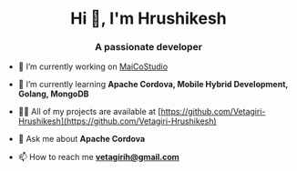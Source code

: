 <h1 align="center">Hi 👋, I'm Hrushikesh</h1>
<h3 align="center">A passionate developer</h3>

- 🔭 I’m currently working on [MaiCoStudio](https://github.com/maighacom)

- 🌱 I’m currently learning **Apache Cordova, Mobile Hybrid Development, Golang, MongoDB**

- 👨‍💻 All of my projects are available at [https://github.com/Vetagiri-Hrushikesh](https://github.com/Vetagiri-Hrushikesh)

- 💬 Ask me about **Apache Cordova**

- 📫 How to reach me **vetagirih@gmail.com**